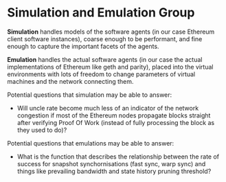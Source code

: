 # Simulation and Emulation Group

**Simulation** handles models of the software agents \(in our case Ethereum client software instances\), coarse enough to be performant, and fine enough to capture the important facets of the agents.

**Emulation** handles the actual software agents \(in our case the actual implementations of Ethereum like geth and parity\), placed into the virtual environments with lots of freedom to change parameters of virtual machines and the network connecting them.

Potential questions that simulation may be able to answer:

* Will uncle rate become much less of an indicator of the network congestion if most of the Ethereum nodes propagate blocks straight after verifying Proof Of Work \(instead of fully processing the block as they used to do\)?

Potential questions that emulations may be able to answer:

* What is the function that describes the relationship between the rate of success for snapshot synchornisations \(fast sync, warp sync\) and things like prevailing bandwidth and state history pruning threshold?

